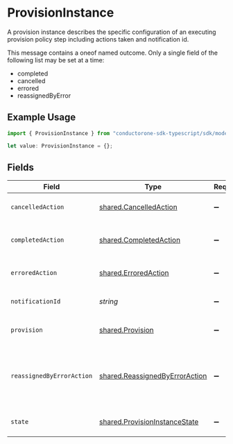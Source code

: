 # ProvisionInstance

A provision instance describes the specific configuration of an executing provision policy step including actions taken and notification id.

This message contains a oneof named outcome. Only a single field of the following list may be set at a time:
  - completed
  - cancelled
  - errored
  - reassignedByError


## Example Usage

```typescript
import { ProvisionInstance } from "conductorone-sdk-typescript/sdk/models/shared";

let value: ProvisionInstance = {};
```

## Fields

| Field                                                                                                                                    | Type                                                                                                                                     | Required                                                                                                                                 | Description                                                                                                                              |
| ---------------------------------------------------------------------------------------------------------------------------------------- | ---------------------------------------------------------------------------------------------------------------------------------------- | ---------------------------------------------------------------------------------------------------------------------------------------- | ---------------------------------------------------------------------------------------------------------------------------------------- |
| `cancelledAction`                                                                                                                        | [shared.CancelledAction](../../../sdk/models/shared/cancelledaction.md)                                                                  | :heavy_minus_sign:                                                                                                                       | The outcome of a provision instance that is cancelled.                                                                                   |
| `completedAction`                                                                                                                        | [shared.CompletedAction](../../../sdk/models/shared/completedaction.md)                                                                  | :heavy_minus_sign:                                                                                                                       | The outcome of a provision instance that has been completed succesfully.                                                                 |
| `erroredAction`                                                                                                                          | [shared.ErroredAction](../../../sdk/models/shared/erroredaction.md)                                                                      | :heavy_minus_sign:                                                                                                                       | The outcome of a provision instance that has errored.                                                                                    |
| `notificationId`                                                                                                                         | *string*                                                                                                                                 | :heavy_minus_sign:                                                                                                                       | This indicates the notification id for this step.                                                                                        |
| `provision`                                                                                                                              | [shared.Provision](../../../sdk/models/shared/provision.md)                                                                              | :heavy_minus_sign:                                                                                                                       | The provision step references a provision policy for this step.                                                                          |
| `reassignedByErrorAction`                                                                                                                | [shared.ReassignedByErrorAction](../../../sdk/models/shared/reassignedbyerroraction.md)                                                  | :heavy_minus_sign:                                                                                                                       | The ReassignedByErrorAction object describes the outcome of a policy step that has been reassigned because it had an error provisioning. |
| `state`                                                                                                                                  | [shared.ProvisionInstanceState](../../../sdk/models/shared/provisioninstancestate.md)                                                    | :heavy_minus_sign:                                                                                                                       | This property indicates the current state of this step.                                                                                  |